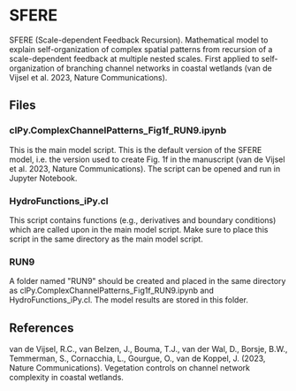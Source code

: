 # SFERE
SFERE (Scale-dependent Feedback Recursion). Mathematical model to explain self-organization of complex spatial patterns from recursion of a scale-dependent feedback at multiple nested scales. First applied to self-organization of branching channel networks in coastal wetlands (van de Vijsel et al. 2023, Nature Communications).

## Files
### clPy.ComplexChannelPatterns_Fig1f_RUN9.ipynb
This is the main model script. This is the default version of the SFERE model, i.e. the version used to create Fig. 1f in the manuscript (van de Vijsel et al. 2023, Nature Communications). The script can be opened and run in Jupyter Notebook.

### HydroFunctions_iPy.cl
This script contains functions (e.g., derivatives and boundary conditions) which are called upon in the main model script. Make sure to place this script in the same directory as the main model script.

### RUN9
A folder named "RUN9" should be created and placed in the same directory as clPy.ComplexChannelPatterns_Fig1f_RUN9.ipynb and HydroFunctions_iPy.cl. The model results are stored in this folder.

## References
van de Vijsel, R.C., van Belzen, J., Bouma, T.J., van der Wal, D., Borsje, B.W., Temmerman, S., Cornacchia, L., Gourgue, O., van de Koppel, J. (2023, Nature Communications). Vegetation controls on channel network complexity in coastal wetlands.
